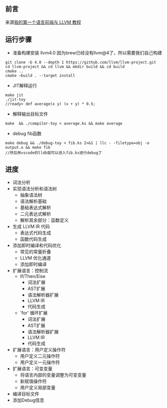 ## 前言
来源[我的第一个语言前端与 LLVM 教程](https://llvm.org/docs/tutorial/MyFirstLanguageFrontend/index.html)

## 运行步骤
- 准备构建安装 llvm4.0
因为brew已经没有llvm@4了，所以需要我们自己构建
```
git clone -b 4.0 --depth 1 https://github.com/llvm/llvm-project.git
cd llvm-project && cd llvm && mkdir build && cd build
cmake ..
cmake —build . --target install
```
- JIT解释运行
```
make jit
./jit-toy
//ready> def average(x y) (x + y) * 0.5;
```
- 解释输出目标文件
```
make  && ./compiler-toy < average.ks && make average
```
- debug fib函数
```
make debug && ./debug-toy < fib.ks 2>&1 | llc - -filetype=obj -o output.o && make fib
//然后用vscode的lldb就可以进入fib.ks进行debug了
```
## 进度
 - 词法分析
 - 实现语法分析和语法树
    - 抽象语法树
    - 语法解析基础
    - 基础表达式解析
    - 二元表达式解析
    - 解析其余部分：函数定义
-  生成 LLVM IR 代码
   - 表达式代码生成
   - 函数代码生成
- 添加即时编译和代码优化
   - 常见的常量折叠
   - LLVM 优化通道
   - 添加即时编译
- 扩展语言：控制流
   - If/Then/Else
      - 词法扩展
      - AST扩展
      - 语法解析器扩展
      - LLVM IR
      - 代码生成
   - 'for' 循环扩展
      - 词法扩展
      - AST扩展
      - 语法解析器扩展
      - LLVM IR
      - 代码生成
- 扩展语言：用户定义操作符
   - 用户定义二元操作符
   - 用户定义一元操作符
- 扩展语言：可变变量
   - 将语言内部的变量调整为可变变量
   - 新赋值操作符
   - 用户定义局部变量
- 编译目标文件
- 添加Debug信息